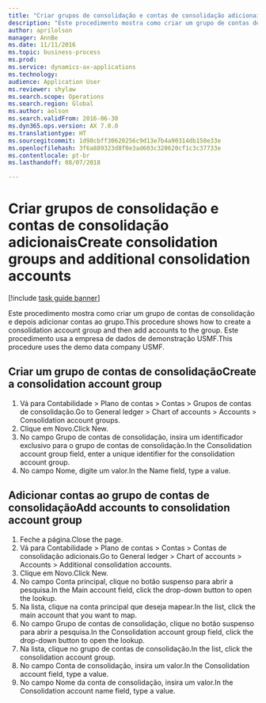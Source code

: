 ```yaml
--- 
title: "Criar grupos de consolidação e contas de consolidação adicionais"
description: "Este procedimento mostra como criar um grupo de contas de consolidação e depois adicionar contas ao grupo."
author: aprilolson
manager: AnnBe
ms.date: 11/11/2016
ms.topic: business-process
ms.prod: 
ms.service: dynamics-ax-applications
ms.technology: 
audience: Application User
ms.reviewer: shylaw
ms.search.scope: Operations
ms.search.region: Global
ms.author: aolson
ms.search.validFrom: 2016-06-30
ms.dyn365.ops.version: AX 7.0.0
ms.translationtype: HT
ms.sourcegitcommit: 1d98cbff30620256c9d13e7b4a90314db150e33e
ms.openlocfilehash: 3f6a889323d8f0e3ad603c320620cf1c3c37733e
ms.contentlocale: pt-br
ms.lasthandoff: 08/07/2018

---
```

# <a name="create-consolidation-groups-and-additional-consolidation-accounts"></a><span data-ttu-id="18311-103">Criar grupos de consolidação e contas de consolidação adicionais</span><span class="sxs-lookup"><span data-stu-id="18311-103">Create consolidation groups and additional consolidation accounts</span></span>

[!include [task guide banner](../../includes/task-guide-banner.md)]

<span data-ttu-id="18311-104">Este procedimento mostra como criar um grupo de contas de consolidação e depois adicionar contas ao grupo.</span><span class="sxs-lookup"><span data-stu-id="18311-104">This procedure shows how to create a consolidation account group and then add accounts to the group.</span></span> <span data-ttu-id="18311-105">Este procedimento usa a empresa de dados de demonstração USMF.</span><span class="sxs-lookup"><span data-stu-id="18311-105">This procedure uses the demo data company USMF.</span></span>


## <a name="create-a-consolidation-account-group"></a><span data-ttu-id="18311-106">Criar um grupo de contas de consolidação</span><span class="sxs-lookup"><span data-stu-id="18311-106">Create a consolidation account group</span></span>
1. <span data-ttu-id="18311-107">Vá para Contabilidade > Plano de contas > Contas > Grupos de contas de consolidação.</span><span class="sxs-lookup"><span data-stu-id="18311-107">Go to General ledger > Chart of accounts > Accounts > Consolidation account groups.</span></span>
2. <span data-ttu-id="18311-108">Clique em Novo.</span><span class="sxs-lookup"><span data-stu-id="18311-108">Click New.</span></span>
3. <span data-ttu-id="18311-109">No campo Grupo de contas de consolidação, insira um identificador exclusivo para o grupo de contas de consolidação.</span><span class="sxs-lookup"><span data-stu-id="18311-109">In the Consolidation account group field, enter a unique identifier for the consolidation account group.</span></span>
4. <span data-ttu-id="18311-110">No campo Nome, digite um valor.</span><span class="sxs-lookup"><span data-stu-id="18311-110">In the Name field, type a value.</span></span>

## <a name="add-accounts-to-consolidation-account-group"></a><span data-ttu-id="18311-111">Adicionar contas ao grupo de contas de consolidação</span><span class="sxs-lookup"><span data-stu-id="18311-111">Add accounts to consolidation account group</span></span>
1. <span data-ttu-id="18311-112">Feche a página.</span><span class="sxs-lookup"><span data-stu-id="18311-112">Close the page.</span></span>
2. <span data-ttu-id="18311-113">Vá para Contabilidade > Plano de contas > Contas > Contas de consolidação adicionais.</span><span class="sxs-lookup"><span data-stu-id="18311-113">Go to General ledger > Chart of accounts > Accounts > Additional consolidation accounts.</span></span>
3. <span data-ttu-id="18311-114">Clique em Novo.</span><span class="sxs-lookup"><span data-stu-id="18311-114">Click New.</span></span>
4. <span data-ttu-id="18311-115">No campo Conta principal, clique no botão suspenso para abrir a pesquisa.</span><span class="sxs-lookup"><span data-stu-id="18311-115">In the Main account field, click the drop-down button to open the lookup.</span></span>
5. <span data-ttu-id="18311-116">Na lista, clique na conta principal que deseja mapear.</span><span class="sxs-lookup"><span data-stu-id="18311-116">In the list, click the main account that you want to map.</span></span>
6. <span data-ttu-id="18311-117">No campo Grupo de contas de consolidação, clique no botão suspenso para abrir a pesquisa.</span><span class="sxs-lookup"><span data-stu-id="18311-117">In the Consolidation account group field, click the drop-down button to open the lookup.</span></span>
7. <span data-ttu-id="18311-118">Na lista, clique no grupo de contas de consolidação.</span><span class="sxs-lookup"><span data-stu-id="18311-118">In the list, click the consolidation account group.</span></span>
8. <span data-ttu-id="18311-119">No campo Conta de consolidação, insira um valor.</span><span class="sxs-lookup"><span data-stu-id="18311-119">In the Consolidation account field, type a value.</span></span>
9. <span data-ttu-id="18311-120">No campo Nome da conta de consolidação, insira um valor.</span><span class="sxs-lookup"><span data-stu-id="18311-120">In the Consolidation account name field, type a value.</span></span>


